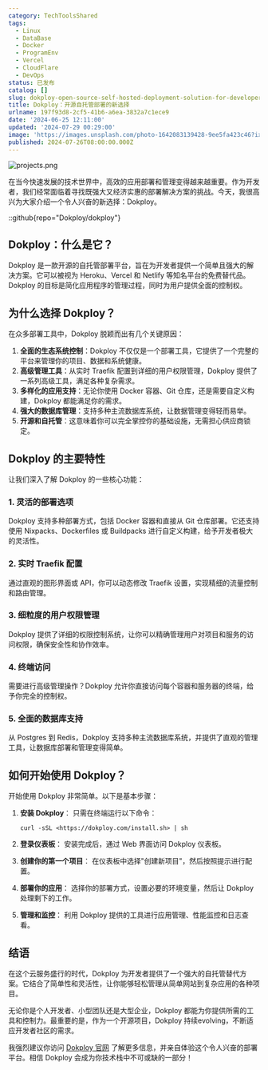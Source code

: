 ```yaml
---
category: TechToolsShared
tags:
  - Linux
  - DataBase
  - Docker
  - ProgramEnv
  - Vercel
  - CloudFlare
  - DevOps
status: 已发布
catalog: []
slug: dokploy-open-source-self-hosted-deployment-solution-for-developers
title: Dokploy：开源自托管部署的新选择
urlname: 197f93d8-2cf5-41b6-a6ea-3832a7c1ece9
date: '2024-06-25 12:11:00'
updated: '2024-07-29 00:29:00'
image: 'https://images.unsplash.com/photo-1642083139428-9ee5fa423c46?ixlib=rb-4.0.3&q=85&fm=jpg&crop=entropy&cs=srgb'
published: 2024-07-26T08:00:00.000Z
---
```


![projects.png](https://prod-files-secure.s3.us-west-2.amazonaws.com/5d24fe63-e567-4804-86f9-9fdc62e13082/adfdc1fe-2109-46ac-9ad4-f50e8631f20c/projects.png?X-Amz-Algorithm=AWS4-HMAC-SHA256&X-Amz-Content-Sha256=UNSIGNED-PAYLOAD&X-Amz-Credential=ASIAZI2LB466Y46VFRCN%2F20250225%2Fus-west-2%2Fs3%2Faws4_request&X-Amz-Date=20250225T213235Z&X-Amz-Expires=3600&X-Amz-Security-Token=IQoJb3JpZ2luX2VjEBUaCXVzLXdlc3QtMiJHMEUCIAnUMfGV5TLnaUddHnH5rBSg4VlXwVdfBbICXQcVdGxxAiEA66%2B2NgHe8f8LLkWp7JZ0n6YB6jb8UFzCsHX%2FrMHn4KEq%2FwMIThAAGgw2Mzc0MjMxODM4MDUiDK%2Bm3DuJVoJwrUIofSrcA6g7RagQyOknBYvog8doiiiGCYaE3LD%2Bg1CNRPsHrobCRm1GkuurR%2BDFKzJivK0n31V7%2FBAJp4jm1m%2Bm%2F4zsrsRmwymO7mb%2BKe3vQFdpDXeVsMJalF58oi12iRBoKWCWJKBgiisOsWMFtjYt0uWKP3RFCGuBv%2BYyGAbmVXQrCmHhHuEK7YkMtSP%2F9A6elMf6lo8aXxfgRmqmdVxKp5LMt1n1obguSlLZ0X96A35c12cVJitbsB0TrPd17HZGxWXfYNIpkdrXPjx4kbAaMl7DlrgmlIJXr3gJTpA3yiptejzzGazkuNYvQnDbxJpSgm2c066D4588g8AoMLUGP3g6uzQdiafe8Vg2yxA34JIa7l4%2BHy29yiWBMD9cT9PSCGedncNZgYPf925FBYqLASW8U0%2FrA0C8vn3pxjhqN%2FQGX%2BAyhmvYVLiq%2FoEI19l97Okvtf3gDEeMLMKzZtQvn6XH26bpb%2B4nK9Bnkj2D4R38uuPL%2BT%2FZv%2BDv3zJUthLmCU0Yw0n63%2BbEf2uVMhYtCpb7%2FEFSd1sFVNJ8wQGe3sx%2BQT3ayQ3Rw%2BlQiNHJKfgP9VgLszzAVbab6BI9dX8sq9uuKRAJ6G0bp2YHoPwiZKws75CECeCv0LKDXRfr%2FdvGMPTi%2BL0GOqUB09y6MI%2BOgTbSSwaLZJtUnPZ1bfltNAqFdiopbBfuCKcRqYmBTKOHQE5m40guxF2QVkN0Vc3EXLk6FuEbGpdjW1nJTpX7SXtazO8wPs06ZHgXR26le2adzaLCVQTVYhhedThS39rL6ehOmc%2FBlpjDQ9OfVW92Vs17n3OyaOlxoevaA2XPFG4yDL4Iw6MierVVdODC9jUPg2Uz4t6mhDbVnTqBCV1H&X-Amz-Signature=ae0f5c0fcade0b9a922b30b16812b884e7825f337c5b056bb403c79ff065e0cd&X-Amz-SignedHeaders=host&x-id=GetObject)


在当今快速发展的技术世界中，高效的应用部署和管理变得越来越重要。作为开发者，我们经常面临着寻找既强大又经济实惠的部署解决方案的挑战。今天，我很高兴为大家介绍一个令人兴奋的新选择：Dokploy。


::github{repo="Dokploy/dokploy"}


## Dokploy：什么是它？


Dokploy 是一款开源的自托管部署平台，旨在为开发者提供一个简单且强大的解决方案。它可以被视为 Heroku、Vercel 和 Netlify 等知名平台的免费替代品。Dokploy 的目标是简化应用程序的管理过程，同时为用户提供全面的控制权。


## 为什么选择 Dokploy？


在众多部署工具中，Dokploy 脱颖而出有几个关键原因：

1. **全面的生态系统控制**：Dokploy 不仅仅是一个部署工具，它提供了一个完整的平台来管理你的项目、数据和系统健康。
2. **高级管理工具**：从实时 Traefik 配置到详细的用户权限管理，Dokploy 提供了一系列高级工具，满足各种复杂需求。
3. **多样化的应用支持**：无论你使用 Docker 容器、Git 仓库，还是需要自定义构建，Dokploy 都能满足你的需求。
4. **强大的数据库管理**：支持多种主流数据库系统，让数据管理变得轻而易举。
5. **开源和自托管**：这意味着你可以完全掌控你的基础设施，无需担心供应商锁定。

## Dokploy 的主要特性


让我们深入了解 Dokploy 的一些核心功能：


### 1. 灵活的部署选项


Dokploy 支持多种部署方式，包括 Docker 容器和直接从 Git 仓库部署。它还支持使用 Nixpacks、Dockerfiles 或 Buildpacks 进行自定义构建，给予开发者极大的灵活性。


### 2. 实时 Traefik 配置


通过直观的图形界面或 API，你可以动态修改 Traefik 设置，实现精细的流量控制和路由管理。


### 3. 细粒度的用户权限管理


Dokploy 提供了详细的权限控制系统，让你可以精确管理用户对项目和服务的访问权限，确保安全性和协作效率。


### 4. 终端访问


需要进行高级管理操作？Dokploy 允许你直接访问每个容器和服务器的终端，给予你完全的控制权。


### 5. 全面的数据库支持


从 Postgres 到 Redis，Dokploy 支持多种主流数据库系统，并提供了直观的管理工具，让数据库部署和管理变得简单。


## 如何开始使用 Dokploy？


开始使用 Dokploy 非常简单。以下是基本步骤：

1. **安装 Dokploy**：
只需在终端运行以下命令：

	```plain text
	curl -sSL <https://dokploy.com/install.sh> | sh
	```

2. **登录仪表板**：
安装完成后，通过 Web 界面访问 Dokploy 仪表板。
3. **创建你的第一个项目**：
在仪表板中选择"创建新项目"，然后按照提示进行配置。
4. **部署你的应用**：
选择你的部署方式，设置必要的环境变量，然后让 Dokploy 处理剩下的工作。
5. **管理和监控**：
利用 Dokploy 提供的工具进行应用管理、性能监控和日志查看。

## 结语


在这个云服务盛行的时代，Dokploy 为开发者提供了一个强大的自托管替代方案。它结合了简单性和灵活性，让你能够轻松管理从简单网站到复杂应用的各种项目。


无论你是个人开发者、小型团队还是大型企业，Dokploy 都能为你提供所需的工具和控制力。最重要的是，作为一个开源项目，Dokploy 持续evolving，不断适应开发者社区的需求。


我强烈建议你访问 [Dokploy 官网](https://dokploy.com/) 了解更多信息，并亲自体验这个令人兴奋的部署平台。相信 Dokploy 会成为你技术栈中不可或缺的一部分！

